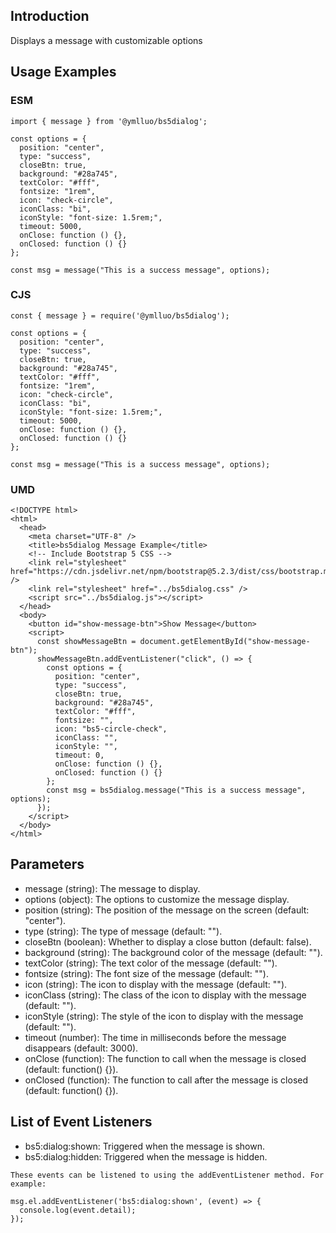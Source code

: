 ##  Introduction

Displays a message with customizable options

## Usage Examples

### ESM

```
import { message } from '@ymlluo/bs5dialog';

const options = {
  position: "center",
  type: "success",
  closeBtn: true,
  background: "#28a745",
  textColor: "#fff",
  fontsize: "1rem",
  icon: "check-circle",
  iconClass: "bi",
  iconStyle: "font-size: 1.5rem;",
  timeout: 5000,
  onClose: function () {},
  onClosed: function () {}
};

const msg = message("This is a success message", options);

```


### CJS 

```
const { message } = require('@ymlluo/bs5dialog');

const options = {
  position: "center",
  type: "success",
  closeBtn: true,
  background: "#28a745",
  textColor: "#fff",
  fontsize: "1rem",
  icon: "check-circle",
  iconClass: "bi",
  iconStyle: "font-size: 1.5rem;",
  timeout: 5000,
  onClose: function () {},
  onClosed: function () {}
};

const msg = message("This is a success message", options);
```

### UMD

```
<!DOCTYPE html>
<html>
  <head>
    <meta charset="UTF-8" />
    <title>bs5dialog Message Example</title>
    <!-- Include Bootstrap 5 CSS -->
    <link rel="stylesheet" href="https://cdn.jsdelivr.net/npm/bootstrap@5.2.3/dist/css/bootstrap.min.css" />
    <link rel="stylesheet" href="../bs5dialog.css" />
    <script src="../bs5dialog.js"></script>
  </head>
  <body>
    <button id="show-message-btn">Show Message</button>
    <script>
      const showMessageBtn = document.getElementById("show-message-btn");
      showMessageBtn.addEventListener("click", () => {
        const options = {
          position: "center",
          type: "success",
          closeBtn: true,
          background: "#28a745",
          textColor: "#fff",
          fontsize: "",
          icon: "bs5-circle-check",
          iconClass: "",
          iconStyle: "",
          timeout: 0,
          onClose: function () {},
          onClosed: function () {}
        };
        const msg = bs5dialog.message("This is a success message", options);
      });
    </script>
  </body>
</html>

```


## Parameters

- message (string): The message to display.
- options (object): The options to customize the message display.
- position (string): The position of the message on the screen (default: "center").
- type (string): The type of message (default: "").
- closeBtn (boolean): Whether to display a close button (default: false).
- background (string): The background color of the message (default: "").
- textColor (string): The text color of the message (default: "").
- fontsize (string): The font size of the message (default: "").
- icon (string): The icon to display with the message (default: "").
- iconClass (string): The class of the icon to display with the message (default: "").
- iconStyle (string): The style of the icon to display with the message (default: "").
- timeout (number): The time in milliseconds before the message disappears (default: 3000).
- onClose (function): The function to call when the message is closed (default: function() {}).
- onClosed (function): The function to call after the message is closed (default: function() {}).

## List of Event Listeners

- bs5:dialog:shown: Triggered when the message is shown.
- bs5:dialog:hidden: Triggered when the message is hidden.

```
These events can be listened to using the addEventListener method. For example:

msg.el.addEventListener('bs5:dialog:shown', (event) => {
  console.log(event.detail);
});
```

